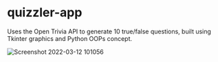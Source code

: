 # quizzler-app
Uses the Open Trivia API to generate 10 true/false questions, built using Tkinter graphics and Python OOPs concept.

![Screenshot 2022-03-12 101056](https://user-images.githubusercontent.com/71668108/158003944-6a031e1a-2570-40aa-91a2-83da25a659d3.jpg)
